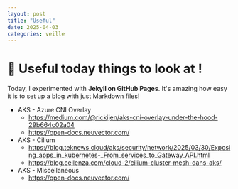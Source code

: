 ```yaml
---
layout: post
title: "Useful"
date: 2025-04-03
categories: veille
---
```


# 🌟 Useful today things to look at !

Today, I experimented with **Jekyll on GitHub Pages**. It's amazing how easy it is to set up a blog with just Markdown files!


*   AKS - Azure CNI Overlay
    * https://medium.com/@rickijen/aks-cni-overlay-under-the-hood-29b664c02a04
    * https://open-docs.neuvector.com/
*   AKS - Cilium
    * https://blog.teknews.cloud/aks/security/network/2025/03/30/Exposing_apps_in_kubernetes-_From_services_to_Gateway_API.html
    * https://blog.cellenza.com/cloud-2/cilium-cluster-mesh-dans-aks/
*   AKS - Miscellaneous
    * https://open-docs.neuvector.com/
    

